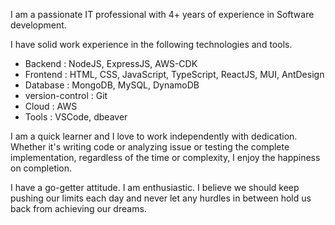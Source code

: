 I am a passionate IT professional with 4+ years of experience in Software development.

I have solid work experience in the following technologies and tools.

- Backend : NodeJS, ExpressJS, AWS-CDK
- Frontend : HTML, CSS, JavaScript, TypeScript, ReactJS, MUI, AntDesign
- Database : MongoDB, MySQL, DynamoDB
- version-control : Git
- Cloud : AWS
- Tools : VSCode, dbeaver

I am a quick learner and I love to work independently with dedication. Whether it's writing code or analyzing issue or testing the complete implementation, regardless of the time or complexity, I enjoy the happiness on completion.

I have a go-getter attitude. I am enthusiastic. I believe we should keep pushing our limits each day and never let any hurdles in between hold us back from achieving our dreams.
